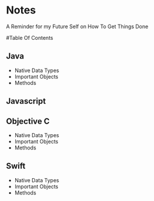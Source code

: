 # Notes
A Reminder for my Future Self on How To Get Things Done

#Table Of Contents

## Java
* Native Data Types
* Important Objects
* Methods

## Javascript

## Objective C
* Native Data Types
* Important Objects
* Methods

## Swift
* Native Data Types
* Important Objects
* Methods
